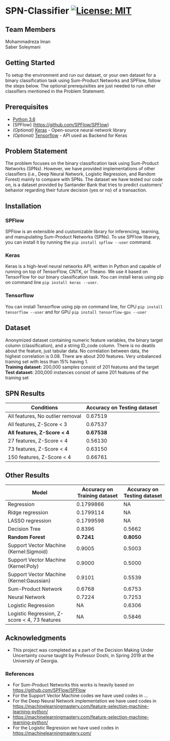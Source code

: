 # SPN-Classifier [![License: MIT](https://img.shields.io/badge/License-MIT-yellow.svg)](https://opensource.org/licenses/MIT)

## Team Members
Mohammadreza Iman\
Saber Soleymani

## Getting Started

To setup the environment and run our dataset, or your own dataset for a binary classification task using Sum-Product Networks and SPFlow, follow the steps below. The optional prerequisities are just needed to run other classifiers mentioned in the Problem Statement.

## Prerequisites

- [Python 3.6](https://www.python.org/downloads/release/python-360/)
- [SPFlow] (https://github.com/SPFlow/SPFlow)
- <em>(Optional)</em> [Keras](https://keras.io/#installation) - Open-source neural network library
- <em>(Optional)</em> [Tensorflow](https://www.tensorflow.org/) - API used as Backend for Keras

## Problem Statement

The problem focuses on the binary classification task using Sum-Product Networks (SPNs). However, we have provided implementations of other classifiers (i.e., Deep Neural Network, Logistic Regression, and Random Forest) mainly to compare with SPNs. The dataset we have tested our code on, is a dataset provided by Santander Bank that tries to predict customers' behavior regarding their future decision (yes or no) of a transaction. 

## Installation

### SPFlow
SPFlow is an extensible and customizable library for inferencing, learning, and manupulating Sum-Product Networks (SPNs). To use SPFlow libarary, you can install it by  running the ```pip install spflow --user``` command.

### Keras

Keras is a high-level neural networks API, written in Python and capable of running on top of TensorFlow, CNTK, or Theano. We use it based on TensorFlow for our binary classification task. You can install keras using pip on command line ```pip install keras --user```.

### Tensorflow 

You can install Tensorflow using pip on command line, for CPU ```pip install tensorflow --user``` and for GPU ```pip install tensorflow-gpu --user```

## Dataset

Anonymized dataset containing numeric feature variables, the binary target column (classification), and a string ID_code column. There is no deatils about the feature, just tabular data. No correlation between data, the highest correlation is 0.08. There are about 200 features. Very unbalanced training set with less than 15% having 1.\
**Training dataset:** 200,000 samples consist of 201 features and the target\
**Test dataset:** 200,000 instances consist of same 201 features of the training set

## SPN Results 
|           Conditions           |Accuracy on Testing dataset|
|---------------------------|---------------------------|
|All features, No outlier removal |0.67519|
|All features, Z-Score < 3 |0.67537|
|**All features, Z-Score < 4** |**0.67538**|
|27 features, Z-Score < 4 |0.56130|
|73 features, Z-Score < 4 |0.63150|
|150 features, Z-Score < 4 |0.66761|

## Other Results 

|           Model           |Accuracy on Training dataset|Accuracy on Testing dataset|
|---------------------------|---------------------------|---------------------------|
|Regression|0.1799866|NA|
|Ridge regression|0.1799114|NA|
|LASSO regression|0.1799598|NA|
|Decision Tree|0.8396|0.5662|
|**Random Forest**|**0.7241**|**0.8050**|
|Support Vector Machine (Kernel:Sigmoid)|0.9005|0.5003|
|Support Vector Machine (Kernel:Poly)|0.9000|0.5000|
|Support Vector Machine (Kernel:Gaussian)|0.9101|0.5539|
|Sum-Product Network|0.6768|0.6753|
|Neural Network|0.7224|0.7253|
|Logistic Regression|NA|0.6306|
|Logistic Regression, Z-score < 4, 73 features|NA|0.5846|

## Acknowledgments
- This project was completed as a part of the Decision Making Under Uncertainty course taught by Professor Doshi, in Spring 2019 at the University of Georgia. 

### References
- For Sum-Product Networks this works is heavily based on https://github.com/SPFlow/SPFlow 
- For the Support Vector Machine codes we have used codes in ...
- For the Deep Neural Network implementation we have used codes in https://machinelearningmastery.com/feature-selection-machine-learning-python/
- https://machinelearningmastery.com/feature-selection-machine-learning-python/
- For the Logistic Regression we have used codes in https://machinelearningmastery.com/
